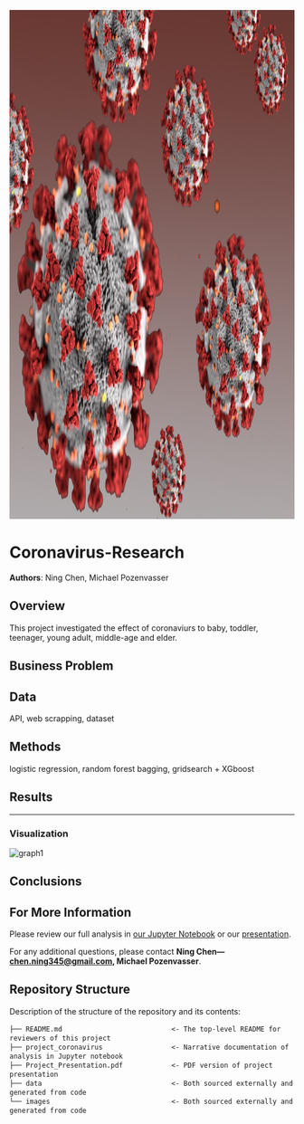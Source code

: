 <p>
<img src="images/Coronavirus.jpg" width="900" height="900">
</p>

# Coronavirus-Research

**Authors**: Ning Chen, Michael Pozenvasser

## Overview
This project investigated the effect of coronaviurs to baby, toddler, teenager, young adult, middle-age and elder.


## Business Problem




## Data

API, web scrapping, dataset


## Methods

logistic regression, random forest bagging,  gridsearch + XGboost


## Results



***

### Visualization
![graph1](/images/box.png)

## Conclusions




## For More Information

Please review our full analysis in [our Jupyter Notebook](https://github.com/ghcn345/Coronavirus-Research) or our [presentation]().

For any additional questions, please contact **Ning Chen—chen.ning345@gmail.com, Michael Pozenvasser**.

## Repository Structure

Description of the structure of the repository and its contents:

```
├── README.md                           <- The top-level README for reviewers of this project
├── project_coronavirus                 <- Narrative documentation of analysis in Jupyter notebook
├── Project_Presentation.pdf            <- PDF version of project presentation
├── data                                <- Both sourced externally and generated from code
└── images                              <- Both sourced externally and generated from code

```
